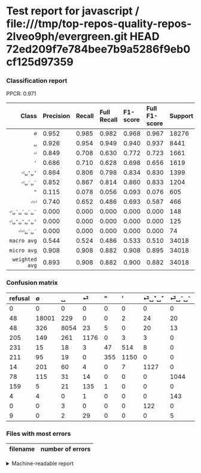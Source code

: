 # Test report for javascript / file:///tmp/top-repos-quality-repos-2lveo9ph/evergreen.git HEAD 72ed209f7e784bee7b9a5286f9eb0cf125d97359

### Classification report

PPCR: 0.971

| Class | Precision | Recall | Full Recall | F1-score | Full F1-score | Support | Full Support | PPCR |
|------:|:----------|:-------|:------------|:---------|:---------|:--------|:-------------|:-----|
| `∅` | 0.952| 0.985| 0.982| 0.968| 0.967| 18276| 18324| 0.997 |
| `␣` | 0.926| 0.954| 0.949| 0.940| 0.937| 8441| 8489| 0.994 |
| `⏎` | 0.849| 0.708| 0.630| 0.772| 0.723| 1661| 1866| 0.890 |
| `'` | 0.686| 0.710| 0.628| 0.698| 0.656| 1619| 1830| 0.885 |
| `⏎␣⁺␣⁺` | 0.864| 0.806| 0.798| 0.834| 0.830| 1399| 1413| 0.990 |
| `⏎␣⁻␣⁻` | 0.852| 0.867| 0.814| 0.860| 0.833| 1204| 1282| 0.939 |
| `"` | 0.115| 0.078| 0.056| 0.093| 0.076| 605| 836| 0.724 |
| `⏎⏎` | 0.740| 0.652| 0.486| 0.693| 0.587| 466| 625| 0.746 |
| `⏎␣⁻␣⁻␣⁻␣⁻` | 0.000| 0.000| 0.000| 0.000| 0.000| 148| 152| 0.974 |
| `⏎␣⁺␣⁺␣⁺␣⁺` | 0.000| 0.000| 0.000| 0.000| 0.000| 125| 125| 1.000 |
| `⏎⏎␣⁻␣⁻` | 0.000| 0.000| 0.000| 0.000| 0.000| 74| 83| 0.892 |
| `macro avg` | 0.544| 0.524| 0.486| 0.533| 0.510| 34018| 35025| 0.971 |
| `micro avg` | 0.908| 0.908| 0.882| 0.908| 0.895| 34018| 35025| 0.971 |
| `weighted avg` | 0.893| 0.908| 0.882| 0.900| 0.882| 34018| 35025| 0.971 |

### Confusion matrix

|refusal|  ∅| ␣| ⏎| "| '| ⏎␣⁺␣⁺| ⏎␣⁻␣⁻| ⏎⏎| ⏎␣⁻␣⁻␣⁻␣⁻| ⏎␣⁺␣⁺␣⁺␣⁺| ⏎⏎␣⁻␣⁻| 
|:---|:---|:---|:---|:---|:---|:---|:---|:---|:---|:---|:---|
|0 |0 |0 |0 |0 |0 |0 |0 |0 |0 |0 |0 |
|48 |18001 |229 |0 |0 |2 |24 |20 |0 |0 |0 |0 |
|48 |326 |8054 |23 |5 |0 |20 |13 |0 |0 |0 |0 |
|205 |149 |261 |1176 |0 |3 |3 |0 |69 |0 |0 |0 |
|231 |15 |18 |3 |47 |514 |8 |0 |0 |0 |0 |0 |
|211 |95 |19 |0 |355 |1150 |0 |0 |0 |0 |0 |0 |
|14 |201 |60 |4 |0 |7 |1127 |0 |0 |0 |0 |0 |
|78 |115 |31 |14 |0 |0 |0 |1044 |0 |0 |0 |0 |
|159 |5 |21 |135 |1 |0 |0 |0 |304 |0 |0 |0 |
|4 |4 |0 |1 |0 |0 |0 |143 |0 |0 |0 |0 |
|0 |0 |3 |0 |0 |0 |122 |0 |0 |0 |0 |0 |
|9 |0 |2 |29 |0 |0 |0 |5 |38 |0 |0 |0 |

### Files with most errors

| filename | number of errors|
|:----:|:-----|

<details>
    <summary>Machine-readable report</summary>
```json
{
  "cl_report": {"\"": {"f1-score": 0.09279368213228036, "precision": 0.11519607843137254, "recall": 0.07768595041322314, "support": 605}, "\u0027": {"f1-score": 0.6980273141122914, "precision": 0.6861575178997613, "recall": 0.7103150092649784, "support": 1619}, "macro avg": {"f1-score": 0.5325212574376326, "precision": 0.5440417261252821, "recall": 0.5236508218355463, "support": 34018}, "micro avg": {"f1-score": 0.9084308307366687, "precision": 0.9084308307366689, "recall": 0.9084308307366689, "support": 34018}, "weighted avg": {"f1-score": 0.9001205435130677, "precision": 0.893156778984974, "recall": 0.9084308307366689, "support": 34018}, "\u2205": {"f1-score": 0.968134025331433, "precision": 0.9518798582835387, "recall": 0.9849529437513679, "support": 18276}, "\u23ce": {"f1-score": 0.7721602101116217, "precision": 0.8490974729241877, "recall": 0.708007224563516, "support": 1661}, "\u23ce\u23ce": {"f1-score": 0.69327251995439, "precision": 0.7396593673965937, "recall": 0.6523605150214592, "support": 466}, "\u23ce\u23ce\u2423\u207b\u2423\u207b": {"f1-score": 0.0, "precision": 0.0, "recall": 0.0, "support": 74}, "\u23ce\u2423\u207a\u2423\u207a": {"f1-score": 0.833888272290048, "precision": 0.8642638036809815, "recall": 0.8055754110078628, "support": 1399}, "\u23ce\u2423\u207a\u2423\u207a\u2423\u207a\u2423\u207a": {"f1-score": 0.0, "precision": 0.0, "recall": 0.0, "support": 125}, "\u23ce\u2423\u207b\u2423\u207b": {"f1-score": 0.8596130094689172, "precision": 0.8522448979591837, "recall": 0.867109634551495, "support": 1204}, "\u23ce\u2423\u207b\u2423\u207b\u2423\u207b\u2423\u207b": {"f1-score": 0.0, "precision": 0.0, "recall": 0.0, "support": 148}, "\u2423": {"f1-score": 0.9398447984129763, "precision": 0.9259599908024834, "recall": 0.954152351617107, "support": 8441}},
  "cl_report_full": {"\"": {"f1-score": 0.07556270096463022, "precision": 0.11519607843137254, "recall": 0.056220095693779906, "support": 836}, "\u0027": {"f1-score": 0.6560182544209926, "precision": 0.6861575178997613, "recall": 0.6284153005464481, "support": 1830}, "macro avg": {"f1-score": 0.5098626055416564, "precision": 0.5440417261252821, "recall": 0.485848807492903, "support": 35025}, "micro avg": {"f1-score": 0.8951812638500644, "precision": 0.9084308307366689, "recall": 0.8823126338329764, "support": 35025}, "weighted avg": {"f1-score": 0.8820471833521949, "precision": 0.8855154537421654, "recall": 0.8823126338329764, "support": 35025}, "\u2205": {"f1-score": 0.9668859943601451, "precision": 0.9518798582835387, "recall": 0.9823728443571272, "support": 18324}, "\u23ce": {"f1-score": 0.7234697016302676, "precision": 0.8490974729241877, "recall": 0.6302250803858521, "support": 1866}, "\u23ce\u23ce": {"f1-score": 0.5868725868725869, "precision": 0.7396593673965937, "recall": 0.4864, "support": 625}, "\u23ce\u23ce\u2423\u207b\u2423\u207b": {"f1-score": 0.0, "precision": 0.0, "recall": 0.0, "support": 83}, "\u23ce\u2423\u207a\u2423\u207a": {"f1-score": 0.8295914611704085, "precision": 0.8642638036809815, "recall": 0.7975937721160651, "support": 1413}, "\u23ce\u2423\u207a\u2423\u207a\u2423\u207a\u2423\u207a": {"f1-score": 0.0, "precision": 0.0, "recall": 0.0, "support": 125}, "\u23ce\u2423\u207b\u2423\u207b": {"f1-score": 0.8328679696848823, "precision": 0.8522448979591837, "recall": 0.8143525741029641, "support": 1282}, "\u23ce\u2423\u207b\u2423\u207b\u2423\u207b\u2423\u207b": {"f1-score": 0.0, "precision": 0.0, "recall": 0.0, "support": 152}, "\u2423": {"f1-score": 0.9372199918543085, "precision": 0.9259599908024834, "recall": 0.948757215219696, "support": 8489}},
  "ppcr": 0.971249107780157
}
```
</details>
